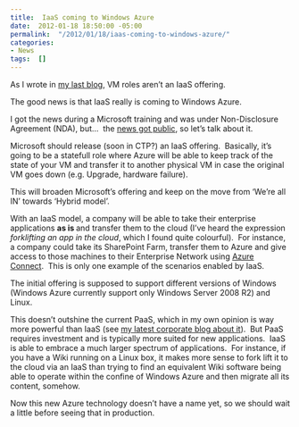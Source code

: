 ```yaml
---
title:  IaaS coming to Windows Azure
date:  2012-01-18 18:50:00 -05:00
permalink:  "/2012/01/18/iaas-coming-to-windows-azure/"
categories:
- News
tags:  []
---
```

<p>As I wrote in <a href="http://vincentlauzon.wordpress.com/2012/01/15/vm-roles-arent-iaas/">my last blog</a>, VM roles aren’t an IaaS offering.</p>  <p>The good news is that IaaS really is coming to Windows Azure.</p>  <p>I got the news during a Microsoft training and was under Non-Disclosure Agreement (NDA), but…&#160; the <a href="http://www.zdnet.com/blog/microsoft/microsoft-to-enable-linux-on-its-windows-azure-cloud-in-2012/11508">news got public</a>, so let’s talk about it.</p>  <p>Microsoft should release (soon in CTP?) an IaaS offering.&#160; Basically, it’s going to be a statefull role where Azure will be able to keep track of the state of your VM and transfer it to another physical VM in case the original VM goes down (e.g. Upgrade, hardware failure).</p>  <p>This will broaden Microsoft’s offering and keep on the move from ‘We’re all IN’ towards ‘Hybrid model’.</p>  <p align="left">With an IaaS model, a company will be able to take their enterprise applications <strong>as is </strong>and transfer them to the cloud (I’ve heard the expression <em>forklifting an app in the cloud</em>, which I found quite colourful).&#160; For instance, a company could take its SharePoint Farm, transfer them to Azure and give access to those machines to their Enterprise Network using <a href="http://www.windowsazure.com/en-us/home/tour/virtual-network/">Azure Connect</a>.&#160; This is only one example of the scenarios enabled by IaaS.</p>  <p align="left">The initial offering is supposed to support different versions of Windows (Windows Azure currently support only Windows Server 2008 R2) and Linux.</p>  <p align="left">This doesn’t outshine the current PaaS, which in my own opinion is way more powerful than IaaS (see <a href="http://vincentlauzon.wordpress.com/2012/01/13/defining-paas-a-flexible-solution-to-meet-your-needs/">my latest corporate blog about it</a>).&#160; But PaaS requires investment and is typically more suited for new applications.&#160; IaaS is able to embrace a much larger spectrum of applications.&#160; For instance, if you have a Wiki running on a Linux box, it makes more sense to fork lift it to the cloud via an IaaS than trying to find an equivalent Wiki software being able to operate within the confine of Windows Azure and then migrate all its content, somehow.</p>  <p align="left">Now this new Azure technology doesn’t have a name yet, so we should wait a little before seeing that in production.</p>